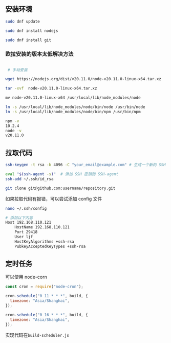 ## 安装环境

```bash
sudo dnf update

sudo dnf install nodejs

sudo dnf install git
```

### 欧拉安装的版本太低解决方法

```bash
​
 # 手动安装

wget https://nodejs.org/dist/v20.11.0/node-v20.11.0-linux-x64.tar.xz

tar -xvf  node-v20.11.0-linux-x64.tar.xz

​mv node-v20.11.0-linux-x64 /usr/local/lib/node_modules/node

ln -s /usr/local/lib/node_modules/node/bin/node /usr/bin/node
ln -s /usr/local/lib/node_modules/node/bin/npm /usr/bin/npm

npm -v
10.2.4
node -v
v20.11.0
```

## 拉取代码

```bash
ssh-keygen -t rsa -b 4096 -C "your_email@example.com" # 生成一个新的 SSH 密钥对，并保存在 ~/.ssh 目录下

eval "$(ssh-agent -s)"  # 添加 SSH 密钥到 SSH-agent
ssh-add ~/.ssh/id_rsa

git clone git@github.com:username/repository.git
```

如果拉取代码有报错，可以尝试添加 config 文件

```bash
nano ~/.ssh/config

# 添加以下内容
Host 192.168.110.121
    HostName 192.168.110.121
    Port 29418
    User ljf
    HostKeyAlgorithms +ssh-rsa
    PubkeyAcceptedKeyTypes +ssh-rsa
```

## 定时任务

可以使用 node-corn

```js
const cron = require("node-cron");

cron.schedule("0 11 * * *", build, {
  timezone: "Asia/Shanghai",
});

cron.schedule("0 16 * * *", build, {
  timezone: "Asia/Shanghai",
});
```

实现代码在`build-scheduler.js`
